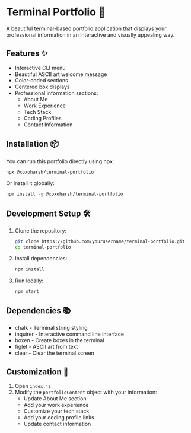 # Terminal Portfolio 🚀

A beautiful terminal-based portfolio application that displays your professional information in an interactive and visually appealing way.

## Features ✨

- Interactive CLI menu
- Beautiful ASCII art welcome message
- Color-coded sections
- Centered box displays
- Professional information sections:
  - About Me
  - Work Experience
  - Tech Stack
  - Coding Profiles
  - Contact Information

## Installation 📦

You can run this portfolio directly using npx:

```bash
npx @xoxoharsh/terminal-portfolio
```

Or install it globally:

```bash
npm install -g @xoxoharsh/terminal-portfolio
```

## Development Setup 🛠️

1. Clone the repository:

    ```bash
    git clone https://github.com/yourusername/terminal-portfolio.git
    cd terminal-portfolio
    ```

2. Install dependencies:

    ```bash
    npm install
    ```

3. Run locally:

    ```bash
    npm start
    ```

## Dependencies 📚

- chalk - Terminal string styling
- inquirer - Interactive command line interface
- boxen - Create boxes in the terminal
- figlet - ASCII art from text
- clear - Clear the terminal screen

## Customization 🎨

1. Open `index.js`
2. Modify the `portfolioContent` object with your information:
   - Update About Me section
   - Add your work experience
   - Customize your tech stack
   - Add your coding profile links
   - Update contact information
